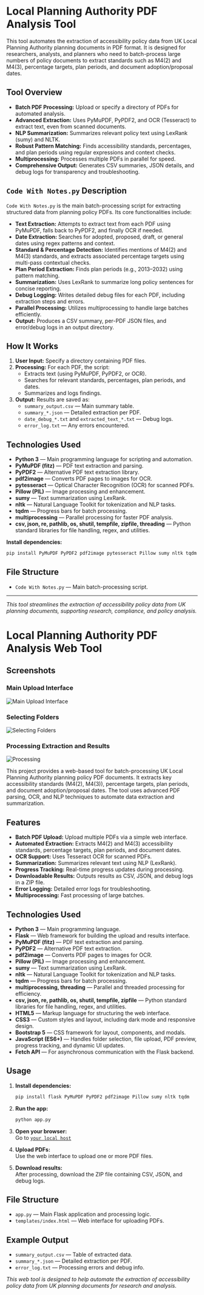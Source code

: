 # Local Planning Authority PDF Analysis Tool

This tool automates the extraction of accessibility policy data from UK Local Planning Authority planning documents in PDF format. It is designed for researchers, analysts, and planners who need to batch-process large numbers of policy documents to extract standards such as M4(2) and M4(3), percentage targets, plan periods, and document adoption/proposal dates.

## Tool Overview

- **Batch PDF Processing:** Upload or specify a directory of PDFs for automated analysis.
- **Advanced Extraction:** Uses PyMuPDF, PyPDF2, and OCR (Tesseract) to extract text, even from scanned documents.
- **NLP Summarization:** Summarizes relevant policy text using LexRank (sumy) and NLTK.
- **Robust Pattern Matching:** Finds accessibility standards, percentages, and plan periods using regular expressions and context checks.
- **Multiprocessing:** Processes multiple PDFs in parallel for speed.
- **Comprehensive Output:** Generates CSV summaries, JSON details, and debug logs for transparency and troubleshooting.

## `Code With Notes.py` Description

`Code With Notes.py` is the main batch-processing script for extracting structured data from planning policy PDFs. Its core functionalities include:

- **Text Extraction:** Attempts to extract text from each PDF using PyMuPDF, falls back to PyPDF2, and finally OCR if needed.
- **Date Extraction:** Searches for adopted, proposed, draft, or general dates using regex patterns and context.
- **Standard & Percentage Detection:** Identifies mentions of M4(2) and M4(3) standards, and extracts associated percentage targets using multi-pass contextual checks.
- **Plan Period Extraction:** Finds plan periods (e.g., 2013–2032) using pattern matching.
- **Summarization:** Uses LexRank to summarize long policy sentences for concise reporting.
- **Debug Logging:** Writes detailed debug files for each PDF, including extraction steps and errors.
- **Parallel Processing:** Utilizes multiprocessing to handle large batches efficiently.
- **Output:** Produces a CSV summary, per-PDF JSON files, and error/debug logs in an output directory.

## How It Works

1. **User Input:** Specify a directory containing PDF files.
2. **Processing:** For each PDF, the script:
   - Extracts text (using PyMuPDF, PyPDF2, or OCR).
   - Searches for relevant standards, percentages, plan periods, and dates.
   - Summarizes and logs findings.
3. **Output:** Results are saved as:
   - `summary_output.csv` — Main summary table.
   - `summary_*.json` — Detailed extraction per PDF.
   - `date_debug_*.txt` and `extracted_text_*.txt` — Debug logs.
   - `error_log.txt` — Any errors encountered.
  
## Technologies Used

- **Python 3** — Main programming language for scripting and automation.
- **PyMuPDF (fitz)** — PDF text extraction and parsing.
- **PyPDF2** — Alternative PDF text extraction library.
- **pdf2image** — Converts PDF pages to images for OCR.
- **pytesseract** — Optical Character Recognition (OCR) for scanned PDFs.
- **Pillow (PIL)** — Image processing and enhancement.
- **sumy** — Text summarization using LexRank.
- **nltk** — Natural Language Toolkit for tokenization and NLP tasks.
- **tqdm** — Progress bars for batch processing.
- **multiprocessing** — Parallel processing for faster PDF analysis.
- **csv, json, re, pathlib, os, shutil, tempfile, zipfile, threading** — Python standard libraries for file handling, regex, and utilities.

**Install dependencies:**

```bash
pip install PyMuPDF PyPDF2 pdf2image pytesseract Pillow sumy nltk tqdm multiprocessing-logging
```

## File Structure

- `Code With Notes.py` — Main batch-processing script.

---

*This tool streamlines the extraction of accessibility policy data from UK planning documents, supporting research, compliance, and policy analysis.*

# Local Planning Authority PDF Analysis Web Tool

## Screenshots

### Main Upload Interface
![Main Upload Interface](Screenshot1.png)

### Selecting Folders
![Selecting Folders](Screenshot2.png)

### Processing Extraction and Results
![Processing](Screenshot3.png)

This project provides a web-based tool for batch-processing UK Local Planning Authority planning policy PDF documents. It extracts key accessibility standards (M4(2), M4(3)), percentage targets, plan periods, and document adoption/proposal dates. The tool uses advanced PDF parsing, OCR, and NLP techniques to automate data extraction and summarization.

## Features

- **Batch PDF Upload:** Upload multiple PDFs via a simple web interface.
- **Automated Extraction:** Extracts M4(2) and M4(3) accessibility standards, percentage targets, plan periods, and document dates.
- **OCR Support:** Uses Tesseract OCR for scanned PDFs.
- **Summarization:** Summarizes relevant text using NLP (LexRank).
- **Progress Tracking:** Real-time progress updates during processing.
- **Downloadable Results:** Outputs results as CSV, JSON, and debug logs in a ZIP file.
- **Error Logging:** Detailed error logs for troubleshooting.
- **Multiprocessing:** Fast processing of large batches.

## Technologies Used

- **Python 3** — Main programming language.
- **Flask** — Web framework for building the upload and results interface.
- **PyMuPDF (fitz)** — PDF text extraction and parsing.
- **PyPDF2** — Alternative PDF text extraction.
- **pdf2image** — Converts PDF pages to images for OCR.
- **Pillow (PIL)** — Image processing and enhancement.
- **sumy** — Text summarization using LexRank.
- **nltk** — Natural Language Toolkit for tokenization and NLP tasks.
- **tqdm** — Progress bars for batch processing.
- **multiprocessing, threading** — Parallel and threaded processing for efficiency.
- **csv, json, re, pathlib, os, shutil, tempfile, zipfile** — Python standard libraries for file handling, regex, and utilities.
- **HTML5** — Markup language for structuring the web interface.
- **CSS3** — Custom styles and layout, including dark mode and responsive design.
- **Bootstrap 5** — CSS framework for layout, components, and modals.
- **JavaScript (ES6+)** — Handles folder selection, file upload, PDF preview, progress tracking, and dynamic UI updates.
- **Fetch API** — For asynchronous communication with the Flask backend.

## Usage

1. **Install dependencies:**
   ```bash
   pip install flask PyMuPDF PyPDF2 pdf2image Pillow sumy nltk tqdm
   ```

2. **Run the app:**
   ```bash
   python app.py
   ```

3. **Open your browser:**  
   Go to [`your local host`](http://127.0.0.1:5000/ (Press CTRL+C in Terminal to quit))

4. **Upload PDFs:**  
   Use the web interface to upload one or more PDF files.

5. **Download results:**  
   After processing, download the ZIP file containing CSV, JSON, and debug logs.


## File Structure

- `app.py` — Main Flask application and processing logic.
- `templates/index.html` — Web interface for uploading PDFs.


## Example Output

- `summary_output.csv` — Table of extracted data.
- `summary_*.json` — Detailed extraction per PDF.
- `error_log.txt` — Processing errors and debug info.

*This web tool is designed to help automate the extraction of accessibility policy data from UK planning documents for research and analysis.*
